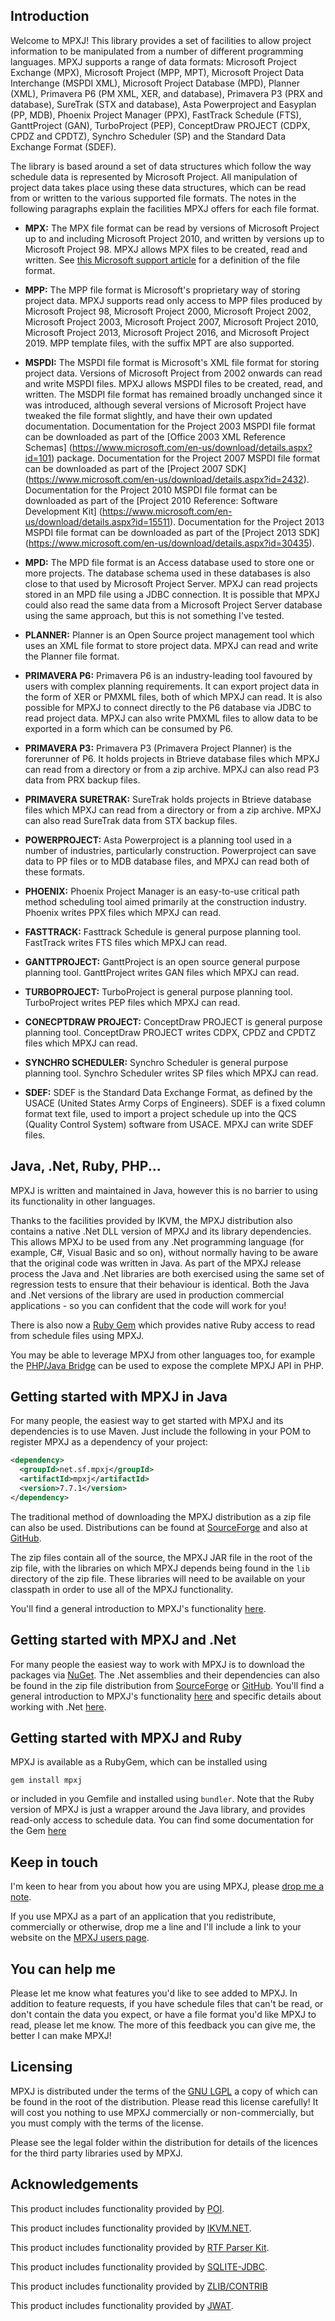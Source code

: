 ## Introduction
Welcome to MPXJ! This library provides a set of facilities to
allow project information to be manipulated from a number of different programming languages. MPXJ supports
a range of data formats: Microsoft Project Exchange (MPX), Microsoft
Project (MPP, MPT), Microsoft Project Data Interchange (MSPDI XML), Microsoft 
Project Database (MPD), Planner (XML), Primavera P6 (PM XML, XER, and database), 
Primavera P3 (PRX and database), SureTrak (STX and database), 
Asta Powerproject and Easyplan (PP, MDB), Phoenix Project Manager (PPX),
FastTrack Schedule (FTS), GanttProject (GAN), TurboProject (PEP),
ConceptDraw PROJECT (CDPX, CPDZ and CPDTZ), Synchro Scheduler (SP)
and the Standard Data Exchange Format (SDEF).

The library is based around a set of data structures which
follow the way schedule data is represented by Microsoft Project. All
manipulation of project data takes place using these data
structures, which can be read from or written to the various
supported file formats. The notes in the following paragraphs explain the
facilities MPXJ offers for each file format.

* **MPX:** The MPX file format can be read by versions of Microsoft
Project up to and including Microsoft Project 2010, and written by versions up to Microsoft Project 98.
MPXJ allows MPX files to be created, read and written. See [this Microsoft support article](https://support.microsoft.com/en-gb/help/270139) for a definition of the file format.

* **MPP:** The MPP file format is Microsoft's proprietary way of storing
project data. MPXJ supports read only access to MPP files produced
by Microsoft Project 98, Microsoft Project 2000, Microsoft 
Project 2002, Microsoft Project 2003, Microsoft Project 2007, Microsoft Project 2010,
Microsoft Project 2013, Microsoft Project 2016, and Microsoft Project 2019.
MPP template files, with the suffix MPT are also supported.

* **MSPDI:** The MSPDI file format is Microsoft's XML file format for
storing project data. Versions of Microsoft Project from 2002 onwards can read and write MSPDI files. 
MPXJ allows MSPDI files to be created, read, and written. The MSDPI file format has remained
broadly unchanged since it was introduced, although several versions of Microsoft Project have tweaked
the file format slightly, and have their own updated documentation.
Documentation for the Project 2003 MSPDI file format can be downloaded as part of the
[Office 2003 XML Reference Schemas]
(https://www.microsoft.com/en-us/download/details.aspx?id=101) package.
Documentation for the Project 2007 MSPDI file format can be downloaded as part of the
[Project 2007 SDK]
(https://www.microsoft.com/en-us/download/details.aspx?id=2432).
Documentation for the Project 2010 MSPDI file format can be downloaded as part of the
[Project 2010 Reference: Software Development Kit]
(https://www.microsoft.com/en-us/download/details.aspx?id=15511).
Documentation for the Project 2013 MSPDI file format can be downloaded as part of the
[Project 2013 SDK]
(https://www.microsoft.com/en-us/download/details.aspx?id=30435).

* **MPD:** The MPD file format is an Access database used to
store one or more projects. The database schema used in these databases is 
also close to that used by Microsoft Project Server. MPXJ can read projects
stored in an MPD file using a JDBC connection. It is possible that MPXJ could 
also read the same data from a Microsoft Project Server database using the
same approach, but this is not something I've tested.

* **PLANNER:** Planner is an Open Source project management tool which uses
an XML file format to store project data. MPXJ can read and write the Planner
file format.

* **PRIMAVERA P6:** Primavera P6 is an industry-leading tool favoured
by users with complex planning requirements. It can export project data in the 
form of XER or PMXML files, both of which MPXJ can read. It is also possible for MPXJ to connect
directly to the P6 database via JDBC to read project data. MPXJ can also write PMXML files 
to allow data to be exported in a form which can be consumed by P6.

* **PRIMAVERA P3:** Primavera P3 (Primavera Project Planner) is the forerunner of P6.
It holds projects in Btrieve database files which MPXJ can read from a directory or from a zip archive.
MPXJ can also read P3 data from PRX backup files.

* **PRIMAVERA SURETRAK:** SureTrak holds projects in Btrieve database files which MPXJ
can read from a directory or from a zip archive. MPXJ can also read SureTrak data from STX backup files.

* **POWERPROJECT:** Asta Powerproject is a planning tool used in a number of industries, 
particularly construction. Powerproject can save data to PP files or to MDB database files, 
and MPXJ can read both of these formats.

* **PHOENIX:** Phoenix Project Manager is an easy-to-use critical path method scheduling
tool aimed primarily at the construction industry. Phoenix writes PPX files which MPXJ can read. 

* **FASTTRACK:** Fasttrack Schedule is general purpose planning tool. FastTrack writes FTS files
which MPXJ can read.

* **GANTTPROJECT:** GanttProject is an open source general purpose planning tool. GanttProject writes GAN files
which MPXJ can read.

* **TURBOPROJECT:** TurboProject is general purpose planning tool. TurboProject writes PEP files
which MPXJ can read.

* **CONECPTDRAW PROJECT:** ConceptDraw PROJECT is general purpose planning tool. ConceptDraw PROJECT
writes CDPX, CPDZ and CPDTZ files which MPXJ can read.

* **SYNCHRO SCHEDULER:** Synchro Scheduler is general purpose planning tool. Synchro Scheduler writes SP files
which MPXJ can read.

* **SDEF:** SDEF is the Standard Data Exchange Format, as defined by the USACE (United States
Army Corps of Engineers). SDEF is a fixed column format text file, used to import
a project schedule up into the QCS (Quality Control System) software from USACE.
MPXJ can write SDEF files.

## Java, .Net, Ruby, PHP...
MPXJ is written and maintained in Java, however this is no barrier to
using its functionality in other languages.

Thanks to the facilities 
provided by IKVM, the MPXJ distribution also contains a native .Net DLL version
of MPXJ and its library dependencies. This allows MPXJ to be used 
from any .Net programming language (for example, C#, Visual Basic 
and so on), without normally having to be aware that the original code was written 
in Java. As part of the MPXJ release process the Java and .Net libraries
are both exercised using the same set of regression tests to ensure that their
behaviour is identical. Both the Java and .Net versions of the library
are used in production commercial applications - so you can confident
that the code will work for you!

There is also now a [Ruby Gem](https://rubygems.org/gems/mpxj)
which provides native Ruby access to read from schedule files using MPXJ.

You may be able to leverage MPXJ from other languages too, for example the 
[PHP/Java Bridge](http://php-java-bridge.sourceforge.net)
can be used to expose the complete MPXJ API in PHP.

## Getting started with MPXJ in Java

For many people, the easiest way to get started with MPXJ and its dependencies
is to use Maven. Just include the following in your POM to register MPXJ as a 
dependency of your project:

```xml
<dependency>
  <groupId>net.sf.mpxj</groupId>
  <artifactId>mpxj</artifactId>
  <version>7.7.1</version>
</dependency>
```

The traditional method of downloading the MPXJ distribution as a zip file 
can also be used. Distributions can be found at 
[SourceForge](http://sourceforge.net/project/showfiles.php?group_id=70649)
and also at [GitHub](https://www.github.com/joniles/mpxj/releases).

The zip files contain all of the source, the MPXJ JAR file in the root of the zip
file, with the libraries on which MPXJ depends being found in the `lib` directory
of the zip file. These libraries will need to be available on your classpath
in order to use all of the MPXJ functionality.

You'll find a general introduction to MPXJ's functionality [here](howto-start.html).

## Getting started with MPXJ and .Net

For many people the easiest way to work with MPXJ is to download the packages via
[NuGet](http://www.nuget.org/packages?q=mpxj). The .Net assemblies and their
dependencies can also be found in the zip file distribution from
[SourceForge](http://sourceforge.net/project/showfiles.php?group_id=70649)
or [GitHub](https://www.github.com/joniles/mpxj/releases).
You'll find a general introduction to MPXJ's functionality [here](howto-start.html)
and specific details about working with .Net [here](howto-dotnet.html).

## Getting started with MPXJ and Ruby
MPXJ is available as a RubyGem, which can be installed using
```
gem install mpxj
```
or included in you Gemfile and installed using `bundler`. Note that the
Ruby version of MPXJ is just a wrapper around the Java library, and provides
read-only access to schedule data. You can find some documentation for the
Gem [here](https://rubygems.org/gems/mpxj)

## Keep in touch
I'm keen to hear from you about how you are using MPXJ,
please [drop me a note](mailto:jon.iles@bcs.org.uk).

If you use MPXJ as a part of an application that you redistribute,
commercially or otherwise, drop me a line and I'll include
a link to your website on the [MPXJ users page](users.html).

## You can help me
Please let me know what features you'd like to see added
to MPXJ. In addition to feature requests, if you have schedule
files that can't be read, or don't contain the data you
expect, or have a file format you'd like MPXJ to read,
please let me know. The more of this feedback you can give me, the
better I can make MPXJ!

## Licensing
MPXJ is distributed under the terms of the
[GNU LGPL](http://www.gnu.org/licenses/licenses.html#LGPL)
a copy of which can be found in the root of the
distribution. Please read this license carefully! It will cost you nothing
to use MPXJ commercially or non-commercially, but you must comply
with the terms of the license.

Please see the legal folder within the distribution for details of the
licences for the third party libraries used by MPXJ.

## Acknowledgements

This product includes functionality provided by [POI](http://poi.apache.org/).

This product includes functionality provided by [IKVM.NET](http://www.ikvm.net/).

This product includes functionality provided by [RTF Parser Kit](https://github.com/joniles/rtfparserkit). 

This product includes functionality provided by [SQLITE-JDBC](https://github.com/xerial/sqlite-jdbc).

This product includes functionality provided by [ZLIB/CONTRIB](https://github.com/madler/zlib)

This product includes functionality provided by [JWAT](http://jwat.org/).
